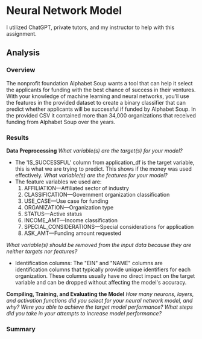# Neural Network Model
I utilized ChatGPT, private tutors, and my instructor to help with this assignment. 

## Analysis
### Overview
The nonprofit foundation Alphabet Soup wants a tool that can help it select the applicants for funding with the best chance of success in their ventures. With your knowledge of machine learning and neural networks, you’ll use the features in the provided dataset to create a binary classifier that can predict whether applicants will be successful if funded by Alphabet Soup. In the provided CSV it contained more than 34,000 organizations that received funding from Alphabet Soup over the years. 

### Results
**Data Preprocessing**
*What variable(s) are the target(s) for your model?*
- The 'IS_SUCCESSFUL' column from application_df is the target variable, this is what we are trying to predict. This shows if the money was used effectively.
*What variable(s) are the features for your model?*
- The feature variables we used are:
  1. AFFILIATION—Affiliated sector of industry
  2. CLASSIFICATION—Government organization classification
  3. USE_CASE—Use case for funding
  4. ORGANIZATION—Organization type
  5. STATUS—Active status
  6. INCOME_AMT—Income classification
  7. SPECIAL_CONSIDERATIONS—Special considerations for application
  8. ASK_AMT—Funding amount requested

*What variable(s) should be removed from the input data because they are neither targets nor features?*
- Identification columns: The "EIN" and "NAME" columns are identification columns that typically provide unique identifiers for each organization. These columns usually have no direct impact on the target variable and can be dropped without affecting the model's accuracy.

**Compiling, Training, and Evaluating the Model**
*How many neurons, layers, and activation functions did you select for your neural network model, and why?*
*Were you able to achieve the target model performance?*
*What steps did you take in your attempts to increase model performance?*
### Summary
